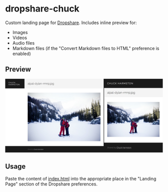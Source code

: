 # dropshare-chuck

Custom landing page for [Dropshare](http://getdropsha.re/). Includes inline preview for:

- Images
- Videos
- Audio files
- Markdown files (if the "Convert Markdown files to HTML" preference is enabled)


## Preview

![Preview of dropshare-chuck](preview.jpg)


## Usage

Paste the content of [index.html](index.html) into the appropriate place in the "Landing Page" section of the Dropshare preferences.
